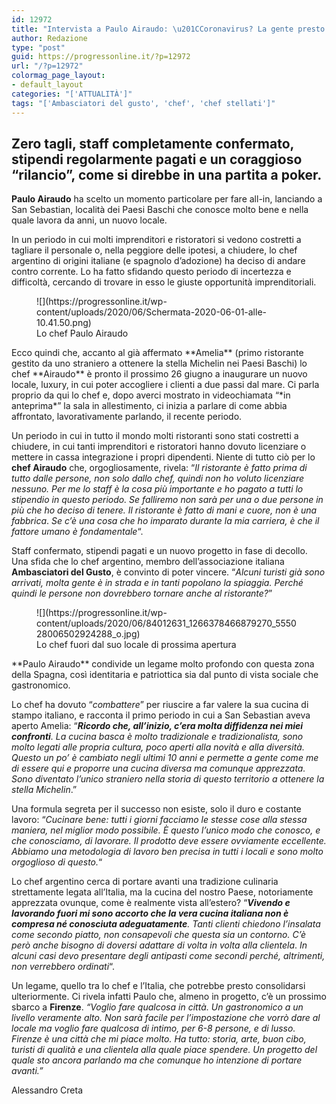 ```yaml
---
id: 12972
title: "Intervista a Paulo Airaudo: \u201CCoronavirus? La gente presto nei ristoranti\u201D"
author: Redazione
type: "post"
guid: https://progressonline.it/?p=12972
url: "/?p=12972"
colormag_page_layout:
- default_layout
categories: "['ATTUALITÀ']"
tags: "['Ambasciatori del gusto', 'chef', 'chef stellati']"
---
```


## Zero tagli, staff completamente confermato, stipendi regolarmente pagati e un coraggioso “rilancio”, come si direbbe in una partita a poker. 

**Paulo Airaudo** ha scelto un momento particolare per fare all-in, lanciando a San Sebastian, località dei Paesi Baschi che conosce molto bene e nella quale lavora da anni, un nuovo locale.

In un periodo in cui molti imprenditori e ristoratori si vedono costretti a tagliare il personale o, nella peggiore delle ipotesi, a chiudere, lo chef argentino di origini italiane (e spagnolo d’adozione) ha deciso di andare contro corrente. Lo ha fatto sfidando questo periodo di incertezza e difficoltà, cercando di trovare in esso le giuste opportunità imprenditoriali.

<div class="wp-block-image"><figure class="alignleft size-large is-resized">![](https://progressonline.it/wp-content/uploads/2020/06/Schermata-2020-06-01-alle-10.41.50.png)<figcaption>Lo chef Paulo Airaudo</figcaption></figure></div>Ecco quindi che, accanto al già affermato **Amelia** (primo ristorante gestito da uno straniero a ottenere la stella Michelin nei Paesi Baschi) lo chef **Airaudo** è pronto il prossimo 26 giugno a inaugurare un nuovo locale, luxury, in cui poter accogliere i clienti a due passi dal mare. Ci parla proprio da qui lo chef e, dopo averci mostrato in videochiamata “*in anteprima*” la sala in allestimento, ci inizia a parlare di come abbia affrontato, lavorativamente parlando, il recente periodo.

Un periodo in cui in tutto il mondo molti ristoranti sono stati costretti a chiudere, in cui tanti imprenditori e ristoratori hanno dovuto licenziare o mettere in cassa integrazione i propri dipendenti. Niente di tutto ciò per lo **chef Airaudo** che, orgogliosamente, rivela: “*Il ristorante è fatto prima di tutto dalle persone, non solo dallo chef, quindi non ho voluto licenziare nessuno. Per me lo staff è la cosa più importante e ho pagato a tutti lo stipendio in questo periodo. Se falliremo non sarà per una o due persone in più che ho deciso di tenere. Il ristorante è fatto di mani e cuore, non è una fabbrica*. *Se c’è una cosa che ho imparato durante la mia carriera, è che il fattore umano è fondamentale*“.

Staff confermato, stipendi pagati e un nuovo progetto in fase di decollo. Una sfida che lo chef argentino, membro dell’associazione italiana **Ambasciatori del Gusto**, è convinto di poter vincere. “*Alcuni turisti già sono arrivati, molta gente è in strada e in tanti popolano la spiaggia. Perché quindi le persone non dovrebbero tornare anche al ristorante?*”

<div class="wp-block-image"><figure class="aligncenter size-large is-resized">![](https://progressonline.it/wp-content/uploads/2020/06/84012631_1266378466879270_555028006502924288_o.jpg)<figcaption>Lo chef fuori dal suo locale di prossima apertura</figcaption></figure></div>**Paulo Airaudo** condivide un legame molto profondo con questa zona della Spagna, così identitaria e patriottica sia dal punto di vista sociale che gastronomico.

Lo chef ha dovuto “*combattere*” per riuscire a far valere la sua cucina di stampo italiano, e racconta il primo periodo in cui a San Sebastian aveva aperto Amelia: “***Ricordo che, all’inizio, c’era molta diffidenza nei miei confronti**. La cucina basca è molto tradizionale e tradizionalista, sono molto legati alle propria cultura, poco aperti alla novità e alla diversità. Questo un po’ è cambiato negli ultimi 10 anni e permette a gente come me di essere qui e proporre una cucina diversa ma comunque apprezzata. Sono diventato l’unico straniero nella storia di questo territorio a ottenere la stella Michelin*.”

Una formula segreta per il successo non esiste, solo il duro e costante lavoro: “*Cucinare bene: tutti i giorni facciamo le stesse cose alla stessa maniera, nel miglior modo possibile. È questo l’unico modo che conosco, e che conosciamo, di lavorare. Il prodotto deve essere ovviamente eccellente. Abbiamo una metodologia di lavoro ben precisa in tutti i locali e sono molto orgoglioso di questo.*“

Lo chef argentino cerca di portare avanti una tradizione culinaria strettamente legata all’Italia, ma la cucina del nostro Paese, notoriamente apprezzata ovunque, come è realmente vista all’estero? “***Vivendo e lavorando fuori mi sono accorto che la vera cucina italiana non è compresa né conosciuta adeguatamente**. Tanti clienti chiedono l’insalata come secondo piatto, non consapevoli che questa sia un contorno. C’è però anche bisogno di doversi adattare di volta in volta alla clientela*. *In alcuni casi devo presentare degli antipasti come secondi perché, altrimenti, non verrebbero ordinati*“.

Un legame, quello tra lo chef e l’Italia, che potrebbe presto consolidarsi ulteriormente. Ci rivela infatti Paulo che, almeno in progetto, c’è un prossimo sbarco a **Firenze**. *“Voglio fare qualcosa in città. Un gastronomico a un livello veramente alto. Non sarà facile per l’impostazione che vorrò dare al locale ma voglio fare qualcosa di intimo, per 6-8 persone, e di lusso. Firenze è una città che mi piace molto. Ha tutto: storia, arte, buon cibo, turisti di qualità e una clientela alla quale piace spendere. Un progetto del quale sto ancora parlando ma che comunque ho intenzione di portare avanti.”*

Alessandro Creta